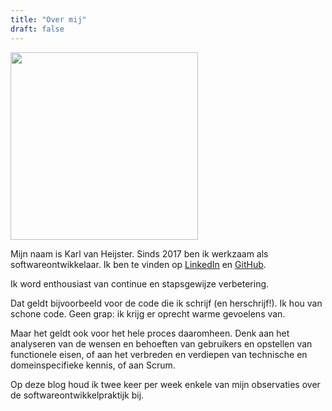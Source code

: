 ```yaml
---
title: "Over mij"
draft: false
---
```


<img class="rounded center" src="/images/profile-picture-sm.jpg" width="300" />
<br/>


Mijn naam is Karl van Heijster. Sinds 2017 ben ik werkzaam als softwareontwikkelaar. Ik ben te vinden op [LinkedIn](https://www.linkedin.com/in/karl-van-heijster-833503aa/) en [GitHub](https://github.com/dotkarl).


Ik word enthousiast van continue en stapsgewijze verbetering. 


Dat geldt bijvoorbeeld voor de code die ik schrijf (en herschrijf!). Ik hou van schone code. Geen grap: ik krijg er oprecht warme gevoelens van. 


Maar het geldt ook voor het hele proces daaromheen. Denk aan het analyseren van de wensen en behoeften van gebruikers en opstellen van functionele eisen, of aan het verbreden en verdiepen van technische en domeinspecifieke kennis, of aan Scrum.


Op deze blog houd ik twee keer per week enkele van mijn observaties over de softwareontwikkelpraktijk bij. 
